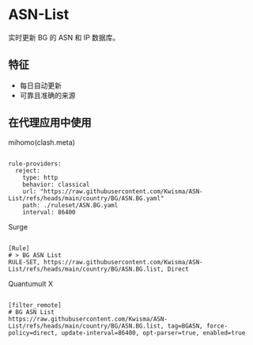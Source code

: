 
# ASN-List

实时更新 BG 的 ASN 和 IP 数据库。

## 特征

- 每日自动更新
- 可靠且准确的来源

## 在代理应用中使用

mihomo(clash.meta)

<pre><code class="language-javascript">
rule-providers:
  reject:
    type: http
    behavior: classical
    url: "https://raw.githubusercontent.com/Kwisma/ASN-List/refs/heads/main/country/BG/ASN.BG.yaml"
    path: ./ruleset/ASN.BG.yaml
    interval: 86400
</code></pre>

Surge

<pre><code class="language-javascript">
[Rule]
# > BG ASN List
RULE-SET, https://raw.githubusercontent.com/Kwisma/ASN-List/refs/heads/main/country/BG/ASN.BG.list, Direct
</code></pre>

Quantumult X

<pre><code class="language-javascript">
[filter_remote]
# BG ASN List
https://raw.githubusercontent.com/Kwisma/ASN-List/refs/heads/main/country/BG/ASN.BG.list, tag=BGASN, force-policy=direct, update-interval=86400, opt-parser=true, enabled=true
</code></pre>
